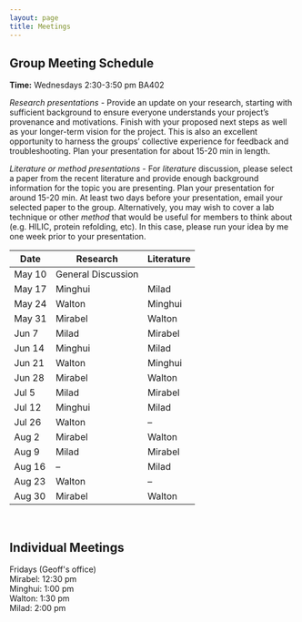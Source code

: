 ```yaml
---
layout: page
title: Meetings
---
```


## Group Meeting Schedule
**Time:** Wednesdays 2:30-3:50 pm BA402<br/>


*Research presentations* - Provide an update on your research, starting with sufficient background to ensure everyone understands your project’s provenance and motivations. Finish with your proposed next steps as well as your longer-term vision for the project. This is also an excellent opportunity to harness the groups’ collective experience for feedback and troubleshooting. Plan your presentation for about 15-20 min in length.<br/>

*Literature or method presentations* - For *literature* discussion, please select a paper from the recent literature and provide enough background information for the topic you are presenting. Plan your presentation for around 15-20 min. At least two days before your presentation, email your selected paper to the group. Alternatively, you may wish to cover a lab technique or other *method* that would be useful for members to think about (e.g. HILIC, protein refolding, etc). In this case, please run your idea by me one week prior to your presentation.<br/>

<table>
  <thead>
    <tr>
      <th>Date</th>
      <th>Research</th>
      <th>Literature</th>
    </tr>
  </thead>
  <tbody>
    <tr>
      <td>May 10</td>
      <td>General Discussion</td>
      <td></td>
    </tr>
    <tr>
      <td>May 17</td>
      <td>Minghui</td>
      <td>Milad</td>
    </tr>
    <tr>
      <td>May 24</td>
      <td>Walton</td>
      <td>Minghui</td>
    </tr>
    <tr>
      <td>May 31</td>
      <td>Mirabel</td>
      <td>Walton</td>
    </tr>
    <tr>
      <td>Jun 7</td>
      <td>Milad</td>
      <td>Mirabel</td>
    </tr>
    <tr>
      <td>Jun 14</td>
      <td>Minghui</td>
      <td>Milad</td>
    </tr>
    <tr>
      <td>Jun 21</td>
      <td>Walton</td>
      <td>Minghui</td>
    </tr>
    <tr>
      <td>Jun 28</td>
      <td>Mirabel</td>
      <td>Walton</td>
    </tr>
    <tr>
      <td>Jul 5</td>
      <td>Milad</td>
      <td>Mirabel</td>
    </tr>
    <tr>
      <td>Jul 12</td>
      <td>Minghui</td>
      <td>Milad</td>
    </tr>
    <tr>
      <td>Jul 26</td>
      <td>Walton</td>
      <td>–</td>
    </tr>
    <tr>
      <td>Aug 2</td>
      <td>Mirabel</td>
      <td>Walton</td>
    </tr>
    <tr>
      <td>Aug 9</td>
      <td>Milad</td>
      <td>Mirabel</td>
    </tr>
    <tr>
      <td>Aug 16</td>
      <td>–</td>
      <td>Milad</td>
    </tr>
    <tr>
      <td>Aug 23</td>
      <td>Walton</td>
      <td>–</td>
    </tr>
    <tr>
      <td>Aug 30</td>
      <td>Mirabel</td>
      <td>Walton</td>
    </tr>
  </tbody>
</table>

<br/>

## Individual Meetings
Fridays (Geoff's office)<br/>
Mirabel: 12:30 pm<br/>
Minghui: 1:00 pm<br/>
Walton: 1:30 pm<br/>
Milad: 2:00 pm





